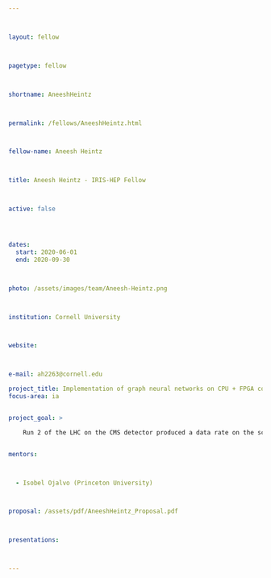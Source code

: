 ```yaml
---



layout: fellow



pagetype: fellow



shortname: AneeshHeintz



permalink: /fellows/AneeshHeintz.html



fellow-name: Aneesh Heintz



title: Aneesh Heintz - IRIS-HEP Fellow



active: false




dates:
  start: 2020-06-01
  end: 2020-09-30



photo: /assets/images/team/Aneesh-Heintz.png



institution: Cornell University



website:



e-mail: ah2263@cornell.edu

project_title: Implementation of graph neural networks on CPU + FPGA co-processors for scalable track reconstruction tasks
focus-area: ia


project_goal: >

    Run 2 of the LHC on the CMS detector produced a data rate on the scale of hundreds of terabytes per second. Being able to reduce the data within a few milliseconds and sift through the data in a reasonable time frame to produce meaningful results is crucially important. Future increases in instantaneous luminosity, meaning more proton-proton collisions per bunch-crossing, will lead to data produced at increasingly larger rates, causing scalability issues in traditional particle track reconstruction algorithms. This project proposes to implement a graph network that can be evaluated on a CPU that has a FPGA co-processors. This will allow trained networks to be run online in a highly parallelized fashion, greatly accelerating data throughput.


mentors:



  - Isobel Ojalvo (Princeton University)



proposal: /assets/pdf/AneeshHeintz_Proposal.pdf



presentations:



---
```

